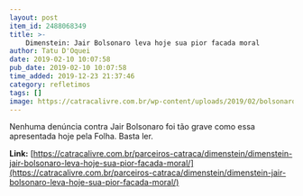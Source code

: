 ```yaml
---
layout: post
item_id: 2488068349
title: >-
    Dimenstein: Jair Bolsonaro leva hoje sua pior facada moral
author: Tatu D'Oquei
date: 2019-02-10 10:07:58
pub_date: 2019-02-10 10:07:58
time_added: 2019-12-23 21:37:46
category: refletimos
tags: []
image: https://catracalivre.com.br/wp-content/uploads/2019/02/bolsonaro-dagobah-1-758x569-1.jpg
---
```


Nenhuma denúncia contra Jair Bolsonaro foi tão grave como essa apresentada hoje pela Folha. Basta ler.

**Link:** [https://catracalivre.com.br/parceiros-catraca/dimenstein/dimenstein-jair-bolsonaro-leva-hoje-sua-pior-facada-moral/](https://catracalivre.com.br/parceiros-catraca/dimenstein/dimenstein-jair-bolsonaro-leva-hoje-sua-pior-facada-moral/)

